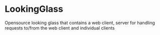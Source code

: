 # LookingGlass

Opensource looking glass that contains a web client, server for handling requests to/from the web client and individual clients